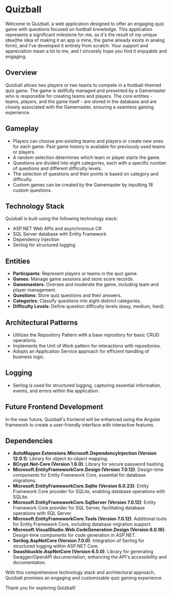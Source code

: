# Quizball

Welcome to Quizball, a web application designed to offer an engaging quiz game with questions focused on football knowledge. This application represents a significant milestone for me, as it's the result of my unique idea(the idea of making it an app is mine, the game already exists in analog form), and I've developed it entirely from scratch. Your support and appreciation mean a lot to me, and I sincerely hope you find it enjoyable and engaging.

## Overview

Quizball allows two players or two teams to compete in a football-themed quiz game. The game is skillfully managed and presented by a Gamemaster who is responsible for creating teams and players. The core entities - teams, players, and the game itself - are stored in the database and are closely associated with the Gamemaster, ensuring a seamless gaming experience.

## Gameplay

- Players can choose pre-existing teams and players or create new ones for each game. Past game history is available for previously used teams or players.
- A random selection determines which team or player starts the game.
- Questions are divided into eight categories, each with a specific number of questions and different difficulty levels.
- The selection of questions and their points is based on category and difficulty.
- Custom games can be created by the Gamemaster by inputting 18 custom questions.

## Technology Stack

Quizball is built using the following technology stack:

- ASP.NET Web APIs and asynchronous C#
- SQL Server database with Entity Framework
- Dependency Injection
- Serilog for structured logging

## Entities

- **Participants**: Represent players or teams in the quiz game.
- **Games**: Manage game sessions and store score records.
- **Gamemasters**: Oversee and moderate the game, including team and player management.
- **Questions**: Store quiz questions and their answers.
- **Categories**: Classify questions into eight distinct categories.
- **Difficulty Levels**: Define question difficulty levels (easy, medium, hard).

## Architectural Patterns

- Utilizes the Repository Pattern with a base repository for basic CRUD operations.
- Implements the Unit of Work pattern for interactions with repositories.
- Adopts an Application Service approach for efficient handling of business logic.

## Logging

- Serilog is used for structured logging, capturing essential information, events, and errors within the application.

## Future Frontend Development

In the near future, Quizball's frontend will be enhanced using the Angular framework to create a user-friendly interface with interactive features.

## Dependencies

- **AutoMapper.Extensions.Microsoft.DependencyInjection (Version 12.0.1)**: Library for object-to-object mapping.
- **BCrypt.Net-Core (Version 1.6.0)**: Library for secure password hashing.
- **Microsoft.EntityFrameworkCore.Design (Version 7.0.12)**: Design-time components for Entity Framework Core, essential for database migrations.
- **Microsoft.EntityFrameworkCore.Sqlite (Version 6.0.23)**: Entity Framework Core provider for SQLite, enabling database operations with SQLite.
- **Microsoft.EntityFrameworkCore.SqlServer (Version 7.0.12)**: Entity Framework Core provider for SQL Server, facilitating database operations with SQL Server.
- **Microsoft.EntityFrameworkCore.Tools (Version 7.0.12)**: Additional tools for Entity Framework Core, including database migration support.
- **Microsoft.VisualStudio.Web.CodeGeneration.Design (Version 6.0.16)**: Design-time components for code generation in ASP.NET.
- **Serilog.AspNetCore (Version 7.0.0)**: Integration of Serilog for structured logging within ASP.NET Core.
- **Swashbuckle.AspNetCore (Version 6.5.0)**: Library for generating Swagger/OpenAPI documentation, enhancing the API's accessibility and documentation.

With this comprehensive technology stack and architectural approach, Quizball promises an engaging and customizable quiz gaming experience.

Thank you for exploring Quizball!
